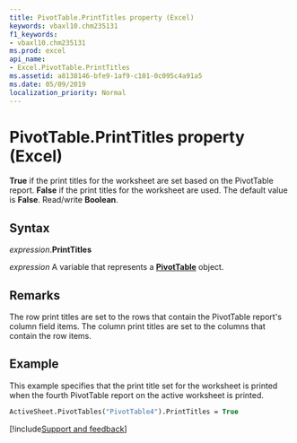 ```yaml
---
title: PivotTable.PrintTitles property (Excel)
keywords: vbaxl10.chm235131
f1_keywords:
- vbaxl10.chm235131
ms.prod: excel
api_name:
- Excel.PivotTable.PrintTitles
ms.assetid: a8138146-bfe9-1af9-c101-0c095c4a91a5
ms.date: 05/09/2019
localization_priority: Normal
---
```



# PivotTable.PrintTitles property (Excel)

**True** if the print titles for the worksheet are set based on the PivotTable report. **False** if the print titles for the worksheet are used. The default value is **False**. Read/write **Boolean**.


## Syntax

_expression_.**PrintTitles**

_expression_ A variable that represents a **[PivotTable](Excel.PivotTable.md)** object.


## Remarks

The row print titles are set to the rows that contain the PivotTable report's column field items. The column print titles are set to the columns that contain the row items.


## Example

This example specifies that the print title set for the worksheet is printed when the fourth PivotTable report on the active worksheet is printed.

```vb
ActiveSheet.PivotTables("PivotTable4").PrintTitles = True
```




[!include[Support and feedback](~/includes/feedback-boilerplate.md)]